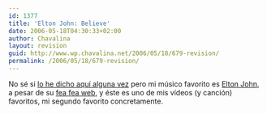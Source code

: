 ```yaml
---
id: 1377
title: 'Elton John: Believe'
date: 2006-05-18T04:30:33+02:00
author: Chavalina
layout: revision
guid: http://www.wp.chavalina.net/2006/05/18/679-revision/
permalink: /2006/05/18/679-revision/
---
```

No sé si <a href="http://chavalina.net/archivos.php?patron=elton+john&buscar=busca#listado" target="_blank">lo he dicho aquí alguna vez</a> pero mi músico favorito es <a href="http://es.wikipedia.org/wiki/Elton_John" target="_blank">Elton John</a>, a pesar de su <a href="http://www.eltonjohn.com/flash_index.asp" target="_blank">fea fea web</a>, y éste es uno de mis vídeos (y canción) favoritos, mi segundo favorito concretamente.
